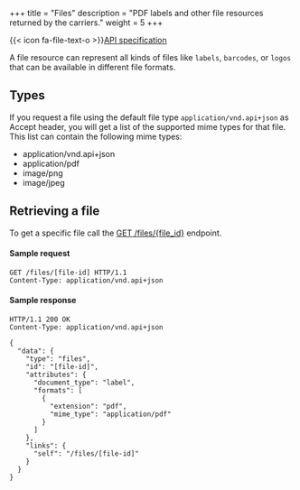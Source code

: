 +++
title = "Files"
description = "PDF labels and other file resources returned by the carriers."
weight = 5
+++

{{< icon fa-file-text-o >}}[API specification](https://docs.myparcel.com/api-specification#/Files)

A file resource can represent all kinds of files like `labels`, `barcodes`, or `logos` that can be available in different file formats.

## Types
If you request a file using the default file type `application/vnd.api+json` as Accept header, you will get a list of the supported mime types for that file. This list can contain the following mime types:

- application/vnd.api+json
- application/pdf
- image/png
- image/jpeg

## Retrieving a file
To get a specific file call the [GET /files/{file_id}](https://docs.myparcel.com/api-specification#/Files/get_files__file_id_) endpoint.

#### Sample request
```http
GET /files/[file-id] HTTP/1.1
Content-Type: application/vnd.api+json
```

#### Sample response
```http
HTTP/1.1 200 OK
Content-Type: application/vnd.api+json

{
  "data": {
    "type": "files",
    "id": "[file-id]",
    "attributes": {
      "document_type": "label",
      "formats": [
        {
          "extension": "pdf",
          "mime_type": "application/pdf"
        }
      ]
    },
    "links": {
      "self": "/files/[file-id]"
    }
  }
}
```
